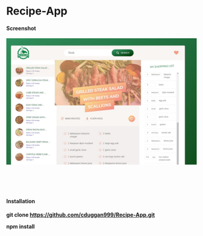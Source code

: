 # Recipe-App

<h4>Screenshot</h4>

![GitHub Logo](/screenshot.JPG)

<br><br><br>

<h4>Installation<h4>
  
git clone https://github.com/cduggan999/Recipe-App.git

npm install
